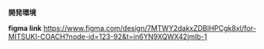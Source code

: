 **開発環境**


**figma link**
https://www.figma.com/design/7MTWY2dakxZDBlHPCgk8xl/for-MITSUKI-COACH?node-id=123-92&t=in6YN9XQWX42jmlb-1

